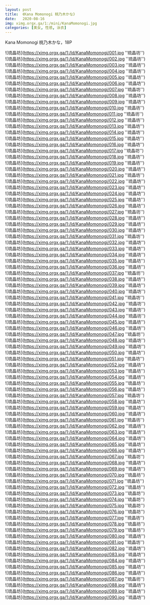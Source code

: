 ```yaml
---
layout: post
title:  《Kana Momonogi 桃乃木かな》
date:   2020-08-16
img: ximg.orgx.ga/1:/mini/KanaMomonogi.jpg
categories: [美女, 性感, 泳衣]
---
```


Kana Momonogi 桃乃木かな，18P

![琉晶坊](https://ximg.orgx.ga/1:/ld/KanaMomonogi/001.jpg ''琉晶坊'') <br>
![琉晶坊](https://ximg.orgx.ga/1:/ld/KanaMomonogi/002.jpg ''琉晶坊'') <br>
![琉晶坊](https://ximg.orgx.ga/1:/ld/KanaMomonogi/003.jpg ''琉晶坊'') <br>
![琉晶坊](https://ximg.orgx.ga/1:/ld/KanaMomonogi/004.jpg ''琉晶坊'') <br>
![琉晶坊](https://ximg.orgx.ga/1:/ld/KanaMomonogi/005.jpg ''琉晶坊'') <br>
![琉晶坊](https://ximg.orgx.ga/1:/ld/KanaMomonogi/006.jpg ''琉晶坊'') <br>
![琉晶坊](https://ximg.orgx.ga/1:/ld/KanaMomonogi/007.jpg ''琉晶坊'') <br>
![琉晶坊](https://ximg.orgx.ga/1:/ld/KanaMomonogi/008.jpg ''琉晶坊'') <br>
![琉晶坊](https://ximg.orgx.ga/1:/ld/KanaMomonogi/009.jpg ''琉晶坊'') <br>
![琉晶坊](https://ximg.orgx.ga/1:/ld/KanaMomonogi/010.jpg ''琉晶坊'') <br>
![琉晶坊](https://ximg.orgx.ga/1:/ld/KanaMomonogi/011.jpg ''琉晶坊'') <br>
![琉晶坊](https://ximg.orgx.ga/1:/ld/KanaMomonogi/012.jpg ''琉晶坊'') <br>
![琉晶坊](https://ximg.orgx.ga/1:/ld/KanaMomonogi/013.jpg ''琉晶坊'') <br>
![琉晶坊](https://ximg.orgx.ga/1:/ld/KanaMomonogi/014.jpg ''琉晶坊'') <br>
![琉晶坊](https://ximg.orgx.ga/1:/ld/KanaMomonogi/015.jpg ''琉晶坊'') <br>
![琉晶坊](https://ximg.orgx.ga/1:/ld/KanaMomonogi/016.jpg ''琉晶坊'') <br>
![琉晶坊](https://ximg.orgx.ga/1:/ld/KanaMomonogi/017.jpg ''琉晶坊'') <br>
![琉晶坊](https://ximg.orgx.ga/1:/ld/KanaMomonogi/018.jpg ''琉晶坊'') <br>
![琉晶坊](https://ximg.orgx.ga/1:/ld/KanaMomonogi/019.jpg ''琉晶坊'') <br>
![琉晶坊](https://ximg.orgx.ga/1:/ld/KanaMomonogi/020.jpg ''琉晶坊'') <br>
![琉晶坊](https://ximg.orgx.ga/1:/ld/KanaMomonogi/021.jpg ''琉晶坊'') <br>
![琉晶坊](https://ximg.orgx.ga/1:/ld/KanaMomonogi/022.jpg ''琉晶坊'') <br>
![琉晶坊](https://ximg.orgx.ga/1:/ld/KanaMomonogi/023.jpg ''琉晶坊'') <br>
![琉晶坊](https://ximg.orgx.ga/1:/ld/KanaMomonogi/024.jpg ''琉晶坊'') <br>
![琉晶坊](https://ximg.orgx.ga/1:/ld/KanaMomonogi/025.jpg ''琉晶坊'') <br>
![琉晶坊](https://ximg.orgx.ga/1:/ld/KanaMomonogi/026.jpg ''琉晶坊'') <br>
![琉晶坊](https://ximg.orgx.ga/1:/ld/KanaMomonogi/027.jpg ''琉晶坊'') <br>
![琉晶坊](https://ximg.orgx.ga/1:/ld/KanaMomonogi/028.jpg ''琉晶坊'') <br>
![琉晶坊](https://ximg.orgx.ga/1:/ld/KanaMomonogi/029.jpg ''琉晶坊'') <br>
![琉晶坊](https://ximg.orgx.ga/1:/ld/KanaMomonogi/030.jpg ''琉晶坊'') <br>
![琉晶坊](https://ximg.orgx.ga/1:/ld/KanaMomonogi/031.jpg ''琉晶坊'') <br>
![琉晶坊](https://ximg.orgx.ga/1:/ld/KanaMomonogi/032.jpg ''琉晶坊'') <br>
![琉晶坊](https://ximg.orgx.ga/1:/ld/KanaMomonogi/033.jpg ''琉晶坊'') <br>
![琉晶坊](https://ximg.orgx.ga/1:/ld/KanaMomonogi/034.jpg ''琉晶坊'') <br>
![琉晶坊](https://ximg.orgx.ga/1:/ld/KanaMomonogi/035.jpg ''琉晶坊'') <br>
![琉晶坊](https://ximg.orgx.ga/1:/ld/KanaMomonogi/036.jpg ''琉晶坊'') <br>
![琉晶坊](https://ximg.orgx.ga/1:/ld/KanaMomonogi/037.jpg ''琉晶坊'') <br>
![琉晶坊](https://ximg.orgx.ga/1:/ld/KanaMomonogi/038.jpg ''琉晶坊'') <br>
![琉晶坊](https://ximg.orgx.ga/1:/ld/KanaMomonogi/039.jpg ''琉晶坊'') <br>
![琉晶坊](https://ximg.orgx.ga/1:/ld/KanaMomonogi/040.jpg ''琉晶坊'') <br>
![琉晶坊](https://ximg.orgx.ga/1:/ld/KanaMomonogi/041.jpg ''琉晶坊'') <br>
![琉晶坊](https://ximg.orgx.ga/1:/ld/KanaMomonogi/042.jpg ''琉晶坊'') <br>
![琉晶坊](https://ximg.orgx.ga/1:/ld/KanaMomonogi/043.jpg ''琉晶坊'') <br>
![琉晶坊](https://ximg.orgx.ga/1:/ld/KanaMomonogi/044.jpg ''琉晶坊'') <br>
![琉晶坊](https://ximg.orgx.ga/1:/ld/KanaMomonogi/045.jpg ''琉晶坊'') <br>
![琉晶坊](https://ximg.orgx.ga/1:/ld/KanaMomonogi/046.jpg ''琉晶坊'') <br>
![琉晶坊](https://ximg.orgx.ga/1:/ld/KanaMomonogi/047.jpg ''琉晶坊'') <br>
![琉晶坊](https://ximg.orgx.ga/1:/ld/KanaMomonogi/048.jpg ''琉晶坊'') <br>
![琉晶坊](https://ximg.orgx.ga/1:/ld/KanaMomonogi/049.jpg ''琉晶坊'') <br>
![琉晶坊](https://ximg.orgx.ga/1:/ld/KanaMomonogi/050.jpg ''琉晶坊'') <br>
![琉晶坊](https://ximg.orgx.ga/1:/ld/KanaMomonogi/051.jpg ''琉晶坊'') <br>
![琉晶坊](https://ximg.orgx.ga/1:/ld/KanaMomonogi/052.jpg ''琉晶坊'') <br>
![琉晶坊](https://ximg.orgx.ga/1:/ld/KanaMomonogi/053.jpg ''琉晶坊'') <br>
![琉晶坊](https://ximg.orgx.ga/1:/ld/KanaMomonogi/054.jpg ''琉晶坊'') <br>
![琉晶坊](https://ximg.orgx.ga/1:/ld/KanaMomonogi/055.jpg ''琉晶坊'') <br>
![琉晶坊](https://ximg.orgx.ga/1:/ld/KanaMomonogi/056.jpg ''琉晶坊'') <br>
![琉晶坊](https://ximg.orgx.ga/1:/ld/KanaMomonogi/057.jpg ''琉晶坊'') <br>
![琉晶坊](https://ximg.orgx.ga/1:/ld/KanaMomonogi/058.jpg ''琉晶坊'') <br>
![琉晶坊](https://ximg.orgx.ga/1:/ld/KanaMomonogi/059.jpg ''琉晶坊'') <br>
![琉晶坊](https://ximg.orgx.ga/1:/ld/KanaMomonogi/060.jpg ''琉晶坊'') <br>
![琉晶坊](https://ximg.orgx.ga/1:/ld/KanaMomonogi/061.jpg ''琉晶坊'') <br>
![琉晶坊](https://ximg.orgx.ga/1:/ld/KanaMomonogi/062.jpg ''琉晶坊'') <br>
![琉晶坊](https://ximg.orgx.ga/1:/ld/KanaMomonogi/063.jpg ''琉晶坊'') <br>
![琉晶坊](https://ximg.orgx.ga/1:/ld/KanaMomonogi/064.jpg ''琉晶坊'') <br>
![琉晶坊](https://ximg.orgx.ga/1:/ld/KanaMomonogi/065.jpg ''琉晶坊'') <br>
![琉晶坊](https://ximg.orgx.ga/1:/ld/KanaMomonogi/066.jpg ''琉晶坊'') <br>
![琉晶坊](https://ximg.orgx.ga/1:/ld/KanaMomonogi/067.jpg ''琉晶坊'') <br>
![琉晶坊](https://ximg.orgx.ga/1:/ld/KanaMomonogi/068.jpg ''琉晶坊'') <br>
![琉晶坊](https://ximg.orgx.ga/1:/ld/KanaMomonogi/069.jpg ''琉晶坊'') <br>
![琉晶坊](https://ximg.orgx.ga/1:/ld/KanaMomonogi/070.jpg ''琉晶坊'') <br>
![琉晶坊](https://ximg.orgx.ga/1:/ld/KanaMomonogi/071.jpg ''琉晶坊'') <br>
![琉晶坊](https://ximg.orgx.ga/1:/ld/KanaMomonogi/072.jpg ''琉晶坊'') <br>
![琉晶坊](https://ximg.orgx.ga/1:/ld/KanaMomonogi/073.jpg ''琉晶坊'') <br>
![琉晶坊](https://ximg.orgx.ga/1:/ld/KanaMomonogi/074.jpg ''琉晶坊'') <br>
![琉晶坊](https://ximg.orgx.ga/1:/ld/KanaMomonogi/075.jpg ''琉晶坊'') <br>
![琉晶坊](https://ximg.orgx.ga/1:/ld/KanaMomonogi/076.jpg ''琉晶坊'') <br>
![琉晶坊](https://ximg.orgx.ga/1:/ld/KanaMomonogi/077.jpg ''琉晶坊'') <br>
![琉晶坊](https://ximg.orgx.ga/1:/ld/KanaMomonogi/078.jpg ''琉晶坊'') <br>
![琉晶坊](https://ximg.orgx.ga/1:/ld/KanaMomonogi/079.jpg ''琉晶坊'') <br>
![琉晶坊](https://ximg.orgx.ga/1:/ld/KanaMomonogi/080.jpg ''琉晶坊'') <br>
![琉晶坊](https://ximg.orgx.ga/1:/ld/KanaMomonogi/081.jpg ''琉晶坊'') <br>
![琉晶坊](https://ximg.orgx.ga/1:/ld/KanaMomonogi/082.jpg ''琉晶坊'') <br>
![琉晶坊](https://ximg.orgx.ga/1:/ld/KanaMomonogi/083.jpg ''琉晶坊'') <br>
![琉晶坊](https://ximg.orgx.ga/1:/ld/KanaMomonogi/084.jpg ''琉晶坊'') <br>
![琉晶坊](https://ximg.orgx.ga/1:/ld/KanaMomonogi/085.jpg ''琉晶坊'') <br>
![琉晶坊](https://ximg.orgx.ga/1:/ld/KanaMomonogi/086.jpg ''琉晶坊'') <br>
![琉晶坊](https://ximg.orgx.ga/1:/ld/KanaMomonogi/087.jpg ''琉晶坊'') <br>
![琉晶坊](https://ximg.orgx.ga/1:/ld/KanaMomonogi/088.jpg ''琉晶坊'') <br>
![琉晶坊](https://ximg.orgx.ga/1:/ld/KanaMomonogi/089.jpg ''琉晶坊'') <br>
![琉晶坊](https://ximg.orgx.ga/1:/ld/KanaMomonogi/090.jpg ''琉晶坊'') <br>
